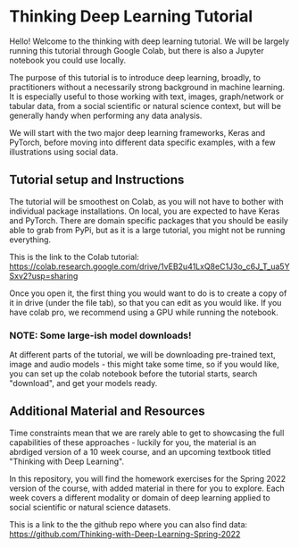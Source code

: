 # Thinking Deep Learning Tutorial

Hello! Welcome to the thinking with deep learning tutorial. We will be largely running this tutorial through Google Colab, but there is also a Jupyter notebook you could use locally.  

The purpose of this tutorial is to introduce deep learning, broadly, to practitioners without a necessarily strong background in machine learning. It is especially useful to those working with text, images, graph/network or tabular data, from a social scientific or natural science context, but will be generally handy when performing any data analysis. 

We will start with the two major deep learning frameworks, Keras and PyTorch, before moving into different data specific examples, with a few illustrations using social data. 

## Tutorial setup and Instructions

The tutorial will be smoothest on Colab, as you will not have to bother with individual package installations. On local, you are expected to have Keras and PyTorch. There are domain specific packages that you should be easily able to grab from PyPi, but as it is a large tutorial, you might not be running everything. 

This is the link to the Colab tutorial: https://colab.research.google.com/drive/1vEB2u41LxQ8eC1J3o_c6J_T_ua5YSxv2?usp=sharing

Once you open it, the first thing you would want to do is to create a copy of it in drive (under the file tab), so that you can edit as you would like. If you have colab pro, we recommend using a GPU while running the notebook.

### NOTE: Some large-ish model downloads!

At different parts of the tutorial, we will be downloading pre-trained text, image and audio models - this might take some time, so if you would like, you can set up the colab notebook before the tutorial starts, search "download", and get your models ready. 

## Additional Material and Resources

Time constraints mean that we are rarely able to get to showcasing the full capabilities of these approaches - luckily for you, the material is an abrdiged version of a 10 week course, and an upcoming textbook titled "Thinking with Deep Learning". 

In this repository, you will find the homework exercises for the Spring 2022 version of the course, with added material in there for you to explore. Each week covers a different modality or domain of deep learning applied to social scientific or natural science datasets.

This is a link to the the github repo where you can also find data: https://github.com/Thinking-with-Deep-Learning-Spring-2022
